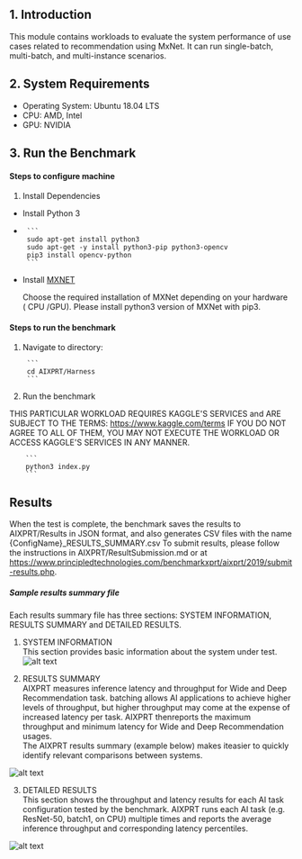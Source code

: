 ## 1. Introduction 
This module contains workloads to evaluate the system performance of use cases related to recommendation using MxNet.
It can run single-batch, multi-batch, and multi-instance scenarios. 

## 2. System Requirements
* Operating System: Ubuntu 18.04 LTS
* CPU:  AMD, Intel
* GPU: NVIDIA 


## 3. Run the Benchmark 

#### Steps to configure machine
1. Install Dependencies
 * Install Python 3
 * 
        ```
        sudo apt-get install python3
        sudo apt-get -y install python3-pip python3-opencv
        pip3 install opencv-python
        ```
        
 * Install [MXNET](https://mxnet.incubator.apache.org/get_started) <br/>

    Choose the required installation of MXNet depending on your hardware ( CPU /GPU). Please install python3 version of MXNet with pip3.
     

#### Steps to run the benchmark 

1. Navigate to directory: 

        ```
        cd AIXPRT/Harness
        ```
2. Run the benchmark

THIS PARTICULAR WORKLOAD REQUIRES KAGGLE'S SERVICES and ARE SUBJECT TO THE TERMS: https://www.kaggle.com/terms
IF YOU DO NOT AGREE TO ALL OF THEM, YOU MAY NOT EXECUTE THE WORKLOAD OR ACCESS KAGGLE'S SERVICES IN ANY MANNER. 

        ```
        python3 index.py
        ```
        
## Results

When the test is complete, the benchmark saves the results to AIXPRT/Results in JSON format, and also generates CSV files with the name {ConfigName}_RESULTS_SUMMARY.csv
To submit results, please follow the instructions in AIXPRT/ResultSubmission.md or at https://www.principledtechnologies.com/benchmarkxprt/aixprt/2019/submit-results.php.


##### Sample results summary file <br/>

Each results summary file has three sections: SYSTEM INFORMATION, RESULTS SUMMARY and DETAILED RESULTS.<br/>
 1. SYSTEM INFORMATION <br/>
    This section provides basic information about the system under test. <br/>
    ![alt text](https://github.com/BenchmarkXPRT/AIXPRT/tree/master/Tensorflow/AIXPRT/Harness/assets/mxnet_systeminfo.png)

 2. RESULTS SUMMARY <br/>
    AIXPRT measures inference latency and throughput for Wide and Deep Recommendation task. batching allows AI applications to achieve 
higher levels of throughput, but higher throughput may come at the expense of increased latency per task. 
AIXPRT thenreports the maximum throughput and minimum latency for Wide and Deep Recommendation usages.<br/>
The AIXPRT results summary (example below) makes iteasier to quickly identify relevant comparisons between systems. <br/>

 ![alt text](https://github.com/BenchmarkXPRT/AIXPRT/tree/master/Tensorflow/AIXPRT/Harness/assets/mxnet_results_sumary.png)


 3. DETAILED RESULTS <br/>
   This section shows the throughput and latency results for each AI task configuration tested by the benchmark. 
AIXPRT runs each AI task (e.g. ResNet-50, batch1, on CPU) multiple times and reports the average inference throughput and corresponding latency percentiles.

![alt text](https://github.com/BenchmarkXPRT/AIXPRT/tree/master/Tensorflow/AIXPRT/Harness/assets/mxnet_result_details.png)
